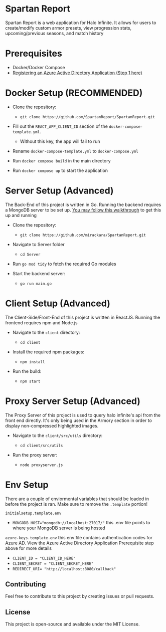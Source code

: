 # Spartan Report
Spartan Report is a web application for Halo Infinite. It allows for users to create/modify custom armor presets, view progression stats, upcoming/previous seasons, and match history

#  Prerequisites
- Docker/Docker Compose
- [Registering an Azure Active Directory Application (Step 1 here)](https://den.dev/blog/halo-api-authentication/#step-1-registering-an-azure-active-directory-application)

# Docker Setup (RECOMMENDED)
- Clone the repository:
   - `git clone https://github.com/SpartanReport/SpartanReport.git`

- Fill out the `REACT_APP_CLIENT_ID` section of the `docker-compose-template.yml`.
   - Without this key, the app will fail to run

- Rename `docker-compose-template.yml` to `docker-compose.yml`

- Run `docker compose build` in the main directory

- Run `docker compose up` to start the application



# Server Setup (Advanced)
The Back-End of this project is written in Go. Running the backend requires a MongoDB server to be set up. [You may follow this walkthrough](https://www.mongodb.com/docs/manual/installation/) to get this up and running
- Clone the repository:
   - `git clone https://github.com/mirackara/SpartanReport.git`
 
- Navigate to Server folder
  - `cd Server`

- Run `go mod tidy` to fetch the required Go modules
  
- Start the backend server:
  - `go run main.go`

# Client Setup (Advanced)
The Client-Side/Front-End of this project is written in ReactJS. Running the frontend requires npm and Node.js


- Navigate to the `client` directory:
  - `cd client`

- Install the required npm packages:
  - `npm install`

- Run the build:
  - `npm start`

# Proxy Server Setup (Advanced)
The Proxy Server of this project is used to query halo infinite's api from the front end directly. It's only being used in the Armory section in order to display non-compressed highlighted images.


- Navigate to the `client/src/utils` directory:
  - `cd client/src/utils`

- Run the proxy server:
  - `node proxyserver.js`


 

# Env Setup
There are a couple of enviormental variables that should be loaded in before the project is ran. Make sure to remove the `.template` portion!

`initialsetup.template.env`
  - `MONGODB_HOST="mongodb://localhost:27017/"` this .env file points to where your MongoDB server is being hosted

`azure-keys.template.env` this env file contains authentication codes for Azure AD. View the Azure Active Directory Application Prerequisite step above for more details

  - `CLIENT_ID = "CLIENT_ID_HERE"` 
  - `CLIENT_SECRET = "CLIENT_SECRET_HERE"`
  - `REDIRECT_URI= "http://localhost:8080/callback"`


## Contributing

Feel free to contribute to this project by creating issues or pull requests.

## License

This project is open-source and available under the MIT License.

   

